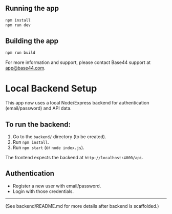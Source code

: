 
## Running the app

```bash
npm install
npm run dev
```

## Building the app

```bash
npm run build
```

For more information and support, please contact Base44 support at app@base44.com.

# Local Backend Setup

This app now uses a local Node/Express backend for authentication (email/password) and API data.

## To run the backend:
1. Go to the `backend/` directory (to be created).
2. Run `npm install`.
3. Run `npm start` (or `node index.js`).

The frontend expects the backend at `http://localhost:4000/api`.

## Authentication
- Register a new user with email/password.
- Login with those credentials.

---

(See backend/README.md for more details after backend is scaffolded.)

